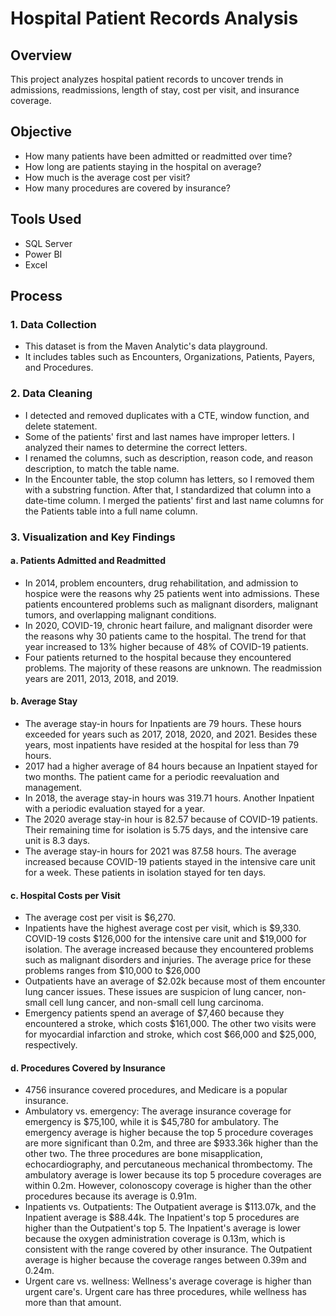 # Hospital Patient Records Analysis 

## Overview
This project analyzes hospital patient records to uncover trends in admissions, readmissions, length of stay, cost per visit, and insurance coverage.
## Objective
- How many patients have been admitted or readmitted over time?
- How long are patients staying in the hospital on average?
- How much is the average cost per visit?
- How many procedures are covered by insurance?
## Tools Used
- SQL Server
- Power BI
- Excel
## Process
### 1. Data Collection
- This dataset is from the Maven Analytic's data playground.
- It includes tables such as Encounters, Organizations, Patients, Payers, and Procedures.
### 2. Data Cleaning
- I detected and removed duplicates with a CTE, window function, and delete statement.
- Some of the patients' first and last names have improper letters. I analyzed their names to determine the correct letters.
- I renamed the columns, such as description, reason code, and reason description, to match the table name.
- In the Encounter table, the stop column has letters, so I removed them with a substring function. After that, I standardized that column into a date-time column. I merged the patients' first and last name columns for the Patients table into a full name column.
### 3. Visualization and Key Findings

#### a. Patients Admitted and Readmitted
- In 2014, problem encounters, drug rehabilitation, and admission to hospice were the reasons why 25 patients went into admissions. These patients encountered problems such as malignant disorders, malignant tumors, and overlapping malignant conditions.
- In 2020, COVID-19, chronic heart failure, and malignant disorder were the reasons why 30 patients came to the hospital. The trend for that year increased to 13% higher because of 48% of COVID-19 patients.
- Four patients returned to the hospital because they encountered problems. The majority of these reasons are unknown. The readmission years are 2011, 2013, 2018, and 2019.

#### b. Average Stay
- The average stay-in hours for Inpatients are 79 hours. These hours exceeded for years such as 2017, 2018, 2020, and 2021. Besides these years, most inpatients have resided at the hospital for less than 79 hours.
- 2017 had a higher average of 84 hours because an Inpatient stayed for two months. The patient came for a periodic reevaluation and management.
- In 2018, the average stay-in hours was 319.71 hours. Another Inpatient with a periodic evaluation stayed for a year.
- The 2020 average stay-in hour is 82.57 because of COVID-19 patients. Their remaining time for isolation is 5.75 days, and the intensive care unit is 8.3 days.
- The average stay-in hours for 2021 was 87.58 hours. The average increased because COVID-19 patients stayed in the intensive care unit for a week. These patients in isolation stayed for ten days.

#### c. Hospital Costs per Visit
- The average cost per visit is $6,270.
- Inpatients have the highest average cost per visit, which is $9,330. COVID-19 costs $126,000 for the intensive care unit and $19,000 for isolation. The average increased because they encountered problems such as malignant disorders and injuries. The average price for these problems ranges from $10,000 to $26,000
- Outpatients have an average of $2.02k because most of them encounter lung cancer issues. These issues are suspicion of lung cancer, non-small cell lung cancer, and non-small cell lung carcinoma.
- Emergency patients spend an average of $7,460 because they encountered a stroke, which costs $161,000. The other two visits were for myocardial infarction and stroke, which cost $66,000 and $25,000, respectively.
#### d. Procedures Covered by Insurance
- 4756 insurance covered procedures, and Medicare is a popular insurance.
- Ambulatory vs. emergency: The average insurance coverage for emergency is $75,100, while it is $45,780 for ambulatory. The emergency average is higher because the top 5 procedure coverages are more significant than 0.2m, and three are $933.36k higher than the other two. The three procedures are bone misapplication, echocardiography, and percutaneous mechanical thrombectomy. The ambulatory average is lower because its top 5 procedure coverages are within 0.2m. However, colonoscopy coverage is higher than the other procedures because its average is 0.91m.
- Inpatients vs. Outpatients: The Outpatient average is $113.07k, and the Inpatient average is $88.44k. The Inpatient's top 5 procedures are higher than the Outpatient's top 5. The Inpatient's average is lower because the oxygen administration coverage is 0.13m, which is consistent with the range covered by other insurance. The Outpatient average is higher because the coverage ranges between 0.39m and 0.24m.
- Urgent care vs. wellness: Wellness's average coverage is higher than urgent care's. Urgent care has three procedures, while wellness has more than that amount.
